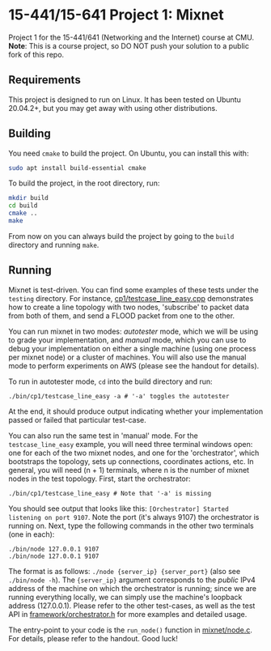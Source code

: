 # 15-441/15-641 Project 1: Mixnet

Project 1 for the 15-441/641 (Networking and the Internet) course at CMU. **Note**: This is a course project, so DO NOT push your solution to a public fork of this repo.

## Requirements

This project is designed to run on Linux. It has been tested on Ubuntu 20.04.2+, but you may get away with using other distributions.

## Building

You need `cmake` to build the project. On Ubuntu, you can install this with:
```bash
sudo apt install build-essential cmake
```

To build the project, in the root directory, run:
```bash
mkdir build
cd build
cmake ..
make
```

From now on you can always build the project by going to the `build` directory and running `make`.

## Running

Mixnet is test-driven. You can find some examples of these tests under the `testing` directory. For instance, [cp1/testcase_line_easy.cpp](testing/cp1/testcase_line_easy.cpp) demonstrates how to create a line topology with two nodes, 'subscribe' to packet data from both of them, and send a FLOOD packet from one to the other.

You can run mixnet in two modes: *autotester* mode, which we will be using to grade your implementation, and *manual* mode, which you can use to debug your implementation on either a single machine (using one process per mixnet node) or a cluster of machines. You will also use the manual mode to perform experiments on AWS (please see the handout for details).

To run in autotester mode, `cd` into the build directory and run:
```
./bin/cp1/testcase_line_easy -a # '-a' toggles the autotester
```
At the end, it should produce output indicating whether your implementation passed or failed that particular test-case.

You can also run the same test in 'manual' mode. For the `testcase_line_easy` example, you will need three terminal windows open: one for each of the two mixnet nodes, and one for the 'orchestrator', which bootstraps the topology, sets up connections, coordinates actions, etc. In general, you will need (n + 1) terminals, where n is the number of mixnet nodes in the test topology. First, start the orchestrator:
```
./bin/cp1/testcase_line_easy # Note that '-a' is missing
```
You should see output that looks like this: ```[Orchestrator] Started listening on port 9107```. Note the port (it's always 9107) the orchestrator is running on. Next, type the following commands in the other two terminals (one in each):
```
./bin/node 127.0.0.1 9107
./bin/node 127.0.0.1 9107
```
The format is as follows: `./node {server_ip} {server_port}` (also see `./bin/node -h`). The `{server_ip}` argument corresponds to the *public* IPv4 address of the machine on which the orchestrator is running; since we are running everything locally, we can simply use the machine's loopback address (127.0.0.1). Please refer to the other test-cases, as well as the test API in [framework/orchestrator.h](framework/orchestrator.h#L174) for more examples and detailed usage.

The entry-point to your code is the `run_node()` function in [mixnet/node.c](mixnet/node.c). For details, please refer to the handout. Good luck!
